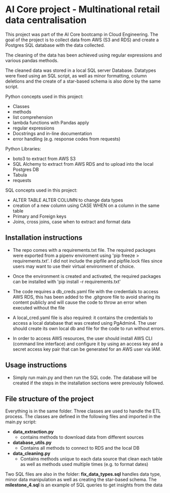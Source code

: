 # AI Core project - Multinational retail data centralisation 

This project was part of the AI Core bootcamp in Cloud Engineering. 
The goal of the project is to collect data from AWS (S3 and RDS) and create a Postgres SQL database with the data collected. 

The cleaning of the data has been achieved using regular expressions and various pandas methods.

The cleaned data was stored in a local SQL server Database. Datatypes were fixed using an SQL script, as well as minor formatting, column deletions and the create of a star-based schema is also done by the same script.

Python concepts used in this project:

-  Classes
-  methods
-  list comprehension
-  lambda functions with Pandas apply
-  regular expressions
-  Docstrings and in-line documentation
-  error handling (e.g. response codes from requests)

Python Libraries: 

- boto3 to extract from AWS S3
- SQL Alchemy to extract from AWS RDS and to upload into the local Postgres DB 
- Tabula 
- requests 

SQL concepts used in this project:

- ALTER TABLE ALTER COLUMN to change data types
- creation of a new column using CASE WHEN on a column in the same table
- Primary and Foreign keys
- Joins, cross joins, case when to extract and format data

## Installation instructions

- The repo comes with a requirements.txt file. The required packages were exported from a pipenv enviroment using 'pip freeze > requirements.txt'. 
I did not include the pipfile and pipfile.lock files since users may want to use their virtual environment of choice. 

- Once the environment is created and activated, the required packages can be installed with 'pip install -r requirements.txt'

- The code requires a db_creds.yaml file with the credentials to access AWS RDS, this has been added to the .gitgnore file to avoid sharing its content publicly and will cause the code to throw an error when executed without the file

- A local_cred.yaml file is also required: it contains the credentials to access a local database that was created using PgAdmin4. The user should create its own local db and file for the code to run without errors.

- In order to access AWS resources, the user should install AWS CLI (command line interface) and configure it by using an access key and a secret access key pair that can be generated for an AWS user via IAM. 

## Usage instructions

- Simply run main.py and then run the SQL code. The database will be created if the steps in the installation sections were previously followed. 

## File structure of the project

Everything is in the same folder.
Three classes are used to handle the ETL process. The classes are defined in the following files and imported in the main.py script:

- **data_extraction.py**
  - contains methods to download data from different sources 
- **database_utils.py**
  - Contains all methods to connect to RDS and the local DB 
- **data_cleaning.py**
  - Contains methods unique to each data source that clean each table as well as methods used multiple times (e.g. to format dates)

Two SQL files are also in the folder: **fix_data_types.sql** handles data type, minor data manipulation as well as creating the star-based schema. The **milestone_4.sql** is an example of SQL queries to get insights from the data


